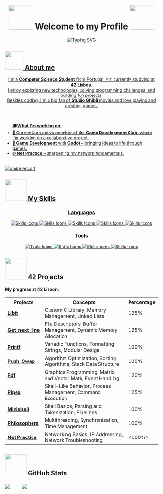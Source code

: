 <p align="center">
    <h1 align="center"><img src="https://media3.giphy.com/media/v1.Y2lkPTc5MGI3NjExZjgwNGlxYXVtc2ZlcmdvcmdyazNuYTlsd3RqYmZsZDNoZWlqM3ByZSZlcD12MV9pbnRlcm5hbF9naWZfYnlfaWQmY3Q9cw/llUIrcZbR7yuwoH8jk/giphy.gif" width="80"> Welcome to my Profile <img src="https://media3.giphy.com/media/v1.Y2lkPTc5MGI3NjExZjgwNGlxYXVtc2ZlcmdvcmdyazNuYTlsd3RqYmZsZDNoZWlqM3ByZSZlcD12MV9pbnRlcm5hbF9naWZfYnlfaWQmY3Q9cw/llUIrcZbR7yuwoH8jk/giphy.gif" width="80"></h1>

<p align="center">
  <a href="#">
    <img src="https://readme-typing-svg.herokuapp.com?font=Roboto+flex&duration=3000&pause=500&color=F7F7F7&center=true&vCenter=true&width=435&height=80&lines=Hi+there!+I'm+André+Lencart!;I'm+a+Student+at+42+Lisboa!" alt="Typing SVG"
  </a>
</p>
	  
<p>
    <h2><img src="https://media4.giphy.com/media/v1.Y2lkPTc5MGI3NjExeG0xbGp2MnIyMndlNDdoYmZtMm1odGlua3VodW91aXFtaDZyZHI2cCZlcD12MV9pbnRlcm5hbF9naWZfYnlfaWQmY3Q9cw/owenQLfbnuhgevbYSp/giphy.gif" width="60"> About me </h2>
<p>

<p align="center">
  I'm a <b>Computer Science Student</b> from Portugal 🇵🇹 currently studying at <b>42 Lisboa</b>.<br>
  I enjoy exploring new technologies, solving programming challenges, and building fun projects.<br>
  Besides coding, I'm a big fan of <b>Studio Ghibli</b> movies and love playing and creating games.<br><br><br>
</p>
<ul>
  <b>🎓What I'm working on:</b><br>
  <li> 🌱 Currently an active member of the <b>Game Development Club</b>, where I'm working on a collaborative project.<br>
  <li> 👾 <b>Game Development </b> with <b>Godot</b> – bringing ideas to life through games.<br>
  <li> 🌐 <b>Net Practice</b> – sharpening my network fundamentals.<br><br>
</ul>

<p align="left"> <img src="https://komarev.com/ghpvc/?username=andrelencart&label=Profile%20views&color=0e75b6&style=flat" alt="andrelencart" /> </p>

<p align="left">
    <h2><img src="https://media1.giphy.com/media/v1.Y2lkPTc5MGI3NjExN3hmZHM2ZDdwbDE0Z3VxZGZoaGl1dmRmOHF3enI1c2RnMmdmeG5mbiZlcD12MV9pbnRlcm5hbF9naWZfYnlfaWQmY3Q9cw/ifeLQvPtmYjvh2BxFC/giphy.gif" width="70"> My Skills </h2>
<p>

<h3 align="center">Languages</h3>

<p align="center">
  <a href="https://cplusplus.com/reference/clibrary/">
    <img src="https://skillicons.dev/icons?i=c" alt="Skills Icons" />
  </a>
<a href="https://www.w3schools.com/cs/cs_intro.php">
    <img src="https://skillicons.dev/icons?i=cs" alt="Skills Icons" />
  </a>
<a href="https://www.geeksforgeeks.org/linux-unix/bash-scripting-introduction-to-bash-and-bash-scripting/">
    <img src="https://skillicons.dev/icons?i=bash" alt="Skills Icons" />
  </a>
<a href="https://www.w3schools.com/html/">
    <img src="https://skillicons.dev/icons?i=html" alt="Skills Icons" />
  </a>
<a href="https://docs.godotengine.org/en/stable/community/tutorials.html">
    <img src="https://skillicons.dev/icons?i=godot" alt="Skills Icons" />
  </a>
<p>
	
<h3 align="center">Tools</h3>
<div align="center">
  <a href="https://git-scm.com/docs/gittutorial">
    <img src="https://skillicons.dev/icons?i=git" alt="Tools Icons" />
  </a>
 <a href="https://github.com/">
    <img src="https://skillicons.dev/icons?i=github" alt="Skills Icons" />
  </a>
 <a href="https://code.visualstudio.com/docs/introvideos/basics">
    <img src="https://skillicons.dev/icons?i=vscode" alt="Skills Icons" />
  </a>
 <a href="https://lightroom.adobe.com/">
    <img src="https://skillicons.dev/icons?i=photoshop" alt="Skills Icons" />
  </a>
</div>

<p align="left">
    <h2><img src="https://media.giphy.com/media/v1.Y2lkPTc5MGI3NjExY3d6Mzhhc2txNG1vY201eHEwZDZub21sNDR3dzM0aXk1ZTJ0MXJqNCZlcD12MV9zdGlja2Vyc19zZWFyY2gmY3Q9cw/gizZvICXsQn2g6JajG/giphy.gif" width="70">  42 Projects </h2>
<p>
	
#### My progress at 42 Lisbon:

<table align="center">
  <tr>
    <th>Projects</th>
    <th>Concepts</th>
    <th>Percentage</th>
  </tr>
  <tr>
    <td><b><a href="https://github.com/andrelencart/42_Libft">Libft</a></b></td>
    <td>Custom C Library, Memory Management, Linked Lists</td>
    <td> 125%</td>
  </tr>
  <tr>
    <td><b><a href="https://github.com/andrelencart/42_Get_next_line">Get_next_line</a></b></td>
    <td>File Descriptors, Buffer Management, Dynamic Memory Allocation</td>
    <td>125%</td>
  </tr>
 <tr>
    <td><b><a href="https://github.com/andrelencart/42_Printf">Printf</a></b></td>
    <td>Variadic Functions, Formatting Strings, Modular Design</td>
    <td>100%</td>
  </tr>
 <tr>
    <td><b><a href="https://github.com/andrelencart/42_Push_Swap">Push_Swap</a></b></td>
    <td>Algorithm Optimization, Sorting Algorithms, Stack Data Structure</td>
    <td>100%</td>
  </tr>
 <tr>
    <td><b><a href="https://github.com/andrelencart/42_Fdf">Fdf</a></b></td>
    <td>Graphics Programming, Matrix and Vector Math, Event Handling</td>
    <td>120%</td>
  </tr>
 <tr>
    <td><b><a href="https://github.com/andrelencart/42_Pipex">Pipex</a></b></td>
    <td>Shell-Like Behavior, Process Management, Command Execution</td>
    <td>125%</td>
  </tr>
<tr>
    <td><b><a href="https://github.com/andrelencart/Minishell">Minishell</a></b></td>
    <td>Shell Basics, Parsing and Tokenization, Pipelines</td>
    <td>100%</td>
  </tr>
<tr>
    <td><b><a href="https://github.com/andrelencart/42_Philosophers">Philosophers</a></b></td>
    <td>Multithreading, Synchronization, Time Management</td>
     <td>100%</td>
  </tr>
  <tr>
    <td><b><a href="https://github.com/andrelencart/42_NetPractice">Net Practice</a></b></td>
    <td>Networking Basics, IP Addressing, Network Troubleshooting</td>
    <td><100%></td>
  </tr>
</table>

<p align="left">
    <h2><img src="https://media1.giphy.com/media/v1.Y2lkPTc5MGI3NjExejAzbWkxZzYwaXRzdGNwcnp5azRndWl3N2JpOXR1NHhlNmxoY3I3MCZlcD12MV9pbnRlcm5hbF9naWZfYnlfaWQmY3Q9cw/CwTvSiWflgCGKgz5eb/giphy.gif" width="70"> GitHub Stats </h2>
<p>
<p align="left">
	<a href="#stats-"><img align="middle" src="https://github-readme-stats.vercel.app/api?username=andrelencart&show_icons=true&theme=material-palenight&rank_icon=github&icon_color=f06292&ring_color=205fb3" /></a>
	&emsp;
	&emsp;
	<a href="#stats-"><img align="middle" src="https://github-readme-stats.vercel.app/api/top-langs/?username=andrelencart&layout=compact&theme=material-palenight" /></a>
</p>

<!--
 <h2><img src=https://media1.giphy.com/media/v1.Y2lkPTc5MGI3NjExN3hmZHM2ZDdwbDE0Z3VxZGZoaGl1dmRmOHF3enI1c2RnMmdmeG5mbiZlcD12MV9pbnRlcm5hbF9naWZfYnlfaWQmY3Q9cw/ifeLQvPtmYjvh2BxFC/giphy.gif width="60"> Connect with me </h2>
<p align="center">
  <a href="mailto:andre.lencart@gmail.com">
    <img src="https://img.icons8.com/color/48/000000/gmail-new.png" alt="Gmail" width="48"/>
  </a>
</p>
-->
